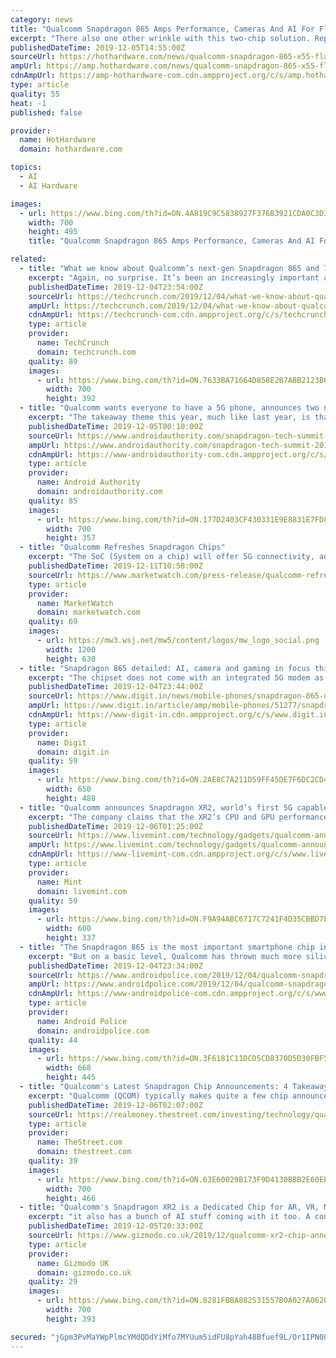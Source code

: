 ```yaml
---
category: news
title: "Qualcomm Snapdragon 865 Amps Performance, Cameras And AI For Flagship 5G Phones"
excerpt: "There also one other wrinkle with this two-chip solution. Reportedly, Qualcomm is mandating that OEMs will only be ... LPDDR4x memory is also supported at up to 2133MHz. As you might imagine in this AI-centric tech world, Qualcomm has added in its fifth-generation AI engine that can deliver 15 TOPS of compute performance, which represents ..."
publishedDateTime: 2019-12-05T14:55:00Z
sourceUrl: https://hothardware.com/news/qualcomm-snapdragon-865-x55-flagship-android
ampUrl: https://amp.hothardware.com/news/qualcomm-snapdragon-865-x55-flagship-android
cdnAmpUrl: https://amp-hothardware-com.cdn.ampproject.org/c/s/amp.hothardware.com/news/qualcomm-snapdragon-865-x55-flagship-android
type: article
quality: 55
heat: -1
published: false

provider:
  name: HotHardware
  domain: hothardware.com

topics:
  - AI
  - AI Hardware

images:
  - url: https://www.bing.com/th?id=ON.4A819C9C5838927F376B3921CDA0C3D3
    width: 700
    height: 495
    title: "Qualcomm Snapdragon 865 Amps Performance, Cameras And AI For Flagship 5G Phones"

related:
  - title: "What we know about Qualcomm’s next-gen Snapdragon 865 and 765 chips"
    excerpt: "Again, no surprise. It’s been an increasingly important aspect of smartphone evolution for several years now. That’s powered by a fifth-gen AI chip that doubles the performance of its predecessor. There’s also on-board support for wake word listening for use with the likes of Alexa and Assistant, at low power. Imaging improvements include ..."
    publishedDateTime: 2019-12-04T23:54:00Z
    sourceUrl: https://techcrunch.com/2019/12/04/what-we-know-about-qualcomms-next-gen-snapdragon-865-and-765-chips/
    ampUrl: https://techcrunch.com/2019/12/04/what-we-know-about-qualcomms-next-gen-snapdragon-865-and-765-chips/amp/
    cdnAmpUrl: https://techcrunch-com.cdn.ampproject.org/c/s/techcrunch.com/2019/12/04/what-we-know-about-qualcomms-next-gen-snapdragon-865-and-765-chips/amp/
    type: article
    provider:
      name: TechCrunch
      domain: techcrunch.com
    quality: 89
    images:
      - url: https://www.bing.com/th?id=ON.7633BA71664D858E2B7ABB2123B6D22D
        width: 700
        height: 392
  - title: "Qualcomm wants everyone to have a 5G phone, announces two new Snapdragon chips"
    excerpt: "The takeaway theme this year, much like last year, is that Qualcomm is betting big on 5G and AI. To that end, Qualcomm is announcing not one, but two 5G mobile chipsets this year, along with a whole host of other 5G talking points across various market segments. As a flagship chip, the Snapdragon 865 boasts Qualcomm’s highest-performing ..."
    publishedDateTime: 2019-12-05T00:10:00Z
    sourceUrl: https://www.androidauthority.com/snapdragon-tech-summit-2019-1058502/
    ampUrl: https://www.androidauthority.com/snapdragon-tech-summit-2019-1058502/amp/
    cdnAmpUrl: https://www-androidauthority-com.cdn.ampproject.org/c/s/www.androidauthority.com/snapdragon-tech-summit-2019-1058502/amp/
    type: article
    provider:
      name: Android Authority
      domain: androidauthority.com
    quality: 85
    images:
      - url: https://www.bing.com/th?id=ON.177D2403CF430331E9E8831E7FD83E8A
        width: 700
        height: 357
  - title: "Qualcomm Refreshes Snapdragon Chips"
    excerpt: "The SoC (System on a chip) will offer 5G connectivity, advanced AI processing, and select gaming support. The 865 is a premium chip that will show up during CES and MWC. And since 2020 will usher a new wave of 5G devices and services, Qualcomm will benefit greatly from the device refresh. Notably, designing the chip without an integrated modem ..."
    publishedDateTime: 2019-12-11T10:58:00Z
    sourceUrl: https://www.marketwatch.com/press-release/qualcomm-refreshes-snapdragon-chips-2019-12-11-61975856
    type: article
    provider:
      name: MarketWatch
      domain: marketwatch.com
    quality: 69
    images:
      - url: https://mw3.wsj.net/mw5/content/logos/mw_logo_social.png
        width: 1200
        height: 630
  - title: "Snapdragon 865 detailed: AI, camera and gaming in focus this year"
    excerpt: "The chipset does not come with an integrated 5G modem as many predicted. While the CPU and GPU saw expected incremental upgrades, the real innovations this time were in the ISP and AI Engine. After teasing some of the features on Tuesday, Qualcomm dropped more details about the Snapdragon 865 and Snapdragon 765 SoCs on Day 2 of the company’s ..."
    publishedDateTime: 2019-12-04T23:44:00Z
    sourceUrl: https://www.digit.in/news/mobile-phones/snapdragon-865-detailed-ai-camera-and-gaming-in-focus-this-year-51277.html
    ampUrl: https://www.digit.in/article/amp/mobile-phones/51277/snapdragon-865-detailed-ai-camera-and-gaming-in-focus-this-year
    cdnAmpUrl: https://www-digit-in.cdn.ampproject.org/c/s/www.digit.in/article/amp/mobile-phones/51277/snapdragon-865-detailed-ai-camera-and-gaming-in-focus-this-year
    type: article
    provider:
      name: Digit
      domain: digit.in
    quality: 59
    images:
      - url: https://www.bing.com/th?id=ON.2AE8C7A211D59FF45DE7F6DC2CD4F383
        width: 650
        height: 488
  - title: "Qualcomm announces Snapdragon XR2, world’s first 5G capable XR chip"
    excerpt: "The company claims that the XR2’s CPU and GPU performance are double that of the earlier version, while artificial intelligence (AI) processing speeds have increased by 11 times ... the XR2 doesn’t seem like something mainstream consumers will take advantage of. Instead, the chip is aimed at enterprise customers who will use the platform ..."
    publishedDateTime: 2019-12-06T01:25:00Z
    sourceUrl: https://www.livemint.com/technology/gadgets/qualcomm-announces-snapdragon-xr2-world-s-first-5g-capable-xr-chip-11575594860091.html
    ampUrl: https://www.livemint.com/technology/gadgets/qualcomm-announces-snapdragon-xr2-world-s-first-5g-capable-xr-chip/amp-11575594860091.html
    cdnAmpUrl: https://www-livemint-com.cdn.ampproject.org/c/s/www.livemint.com/technology/gadgets/qualcomm-announces-snapdragon-xr2-world-s-first-5g-capable-xr-chip/amp-11575594860091.html
    type: article
    provider:
      name: Mint
      domain: livemint.com
    quality: 59
    images:
      - url: https://www.bing.com/th?id=ON.F9A94ABC6717C7241F4D35CBBD7F5C84
        width: 600
        height: 337
  - title: "The Snapdragon 865 is the most important smartphone chip in years—and it packs some serious upgrades"
    excerpt: "But on a basic level, Qualcomm has thrown much more silicon at the already-quite-powerful Hexagon DSP, resulting in performance gains of 2x (15 TOPS —fifteen trillion operations per second) over the outgoing Snapdragon 855 in some AI-dependent operations. There's now a dedicated Tensor accelerator on the new Hexagon 698 chip, too, meaning ..."
    publishedDateTime: 2019-12-04T23:34:00Z
    sourceUrl: https://www.androidpolice.com/2019/12/04/qualcomm-snapdragon-865-release-date-specs-5g-details/
    ampUrl: https://www.androidpolice.com/2019/12/04/qualcomm-snapdragon-865-release-date-specs-5g-details/?amp
    cdnAmpUrl: https://www-androidpolice-com.cdn.ampproject.org/c/s/www.androidpolice.com/2019/12/04/qualcomm-snapdragon-865-release-date-specs-5g-details/?amp
    type: article
    provider:
      name: Android Police
      domain: androidpolice.com
    quality: 44
    images:
      - url: https://www.bing.com/th?id=ON.3F6181C11DCD5CD8370D5D30FBF5F0B7
        width: 668
        height: 445
  - title: "Qualcomm's Latest Snapdragon Chip Announcements: 4 Takeaways"
    excerpt: "Qualcomm (QCOM) typically makes quite a few chip announcements at its annual Snapdragon Summit event in Hawaii ... and 4 low-power cores based on the existing Kryo 385 design -- as well as a revamped GPU and dedicated AI and image co-processors that are much-improved from the ones inside of the Snapdragon 855. Qualcomm claims the Kryo 585 ..."
    publishedDateTime: 2019-12-06T02:07:00Z
    sourceUrl: https://realmoney.thestreet.com/investing/technology/qualcomm-s-latest-snapdragon-chip-announcements--15190279
    type: article
    provider:
      name: TheStreet.com
      domain: thestreet.com
    quality: 39
    images:
      - url: https://www.bing.com/th?id=ON.63E60029B173F9D4130BBB2E60EEB367
        width: 700
        height: 466
  - title: "Qualcomm's Snapdragon XR2 is a Dedicated Chip for AR, VR, MR, and Every Other Kinds of 'R'"
    excerpt: "it also has a bunch of AI stuff coming with it too. A concept headset shown off at the Qualcomm summit The whole thing is being powered by a platform Qualcomm promises to be better than the exiting XR1 chip (obviously). That means 2x the CPU and GPU ..."
    publishedDateTime: 2019-12-05T20:33:00Z
    sourceUrl: https://www.gizmodo.co.uk/2019/12/qualcomm-xr2-chip-announcement/
    type: article
    provider:
      name: Gizmodo UK
      domain: gizmodo.co.uk
    quality: 29
    images:
      - url: https://www.bing.com/th?id=ON.8281FBBA882531557B0A027A06200499
        width: 700
        height: 393

secured: "jGpm3PvMaYWpPlmcYMdQDdYiMfo7MYUum5idFU8pYah48Bfuef9L/Or1IPN00vF1pNu860YhfEYuxqaEYcMJzVAyz/YXU8NiCAWSbOwGTnZKFlpaEaWxY+2eZuEEn61HnjabSJVWgwLGKynh6ujrHJelrJVonY893kdrye0qr7gh7MDTHjrZ/UCBuaflEmN3dbpEnA4zM2ZfBzIBrNuTWFUQLdPsoORt1rZ0z1Fggp2IOkB43KqzWWOFms4DDLDp2SpxBXLd9uL3WoaxShoU+Q==;OtWxgUDIwjeO8Ax4OOkzDw=="
---
```


